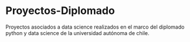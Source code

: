 # Proyectos-Diplomado
Proyectos asociados a data science realizados en el marco del diplomado python y data science de la universidad autónoma de chile.
